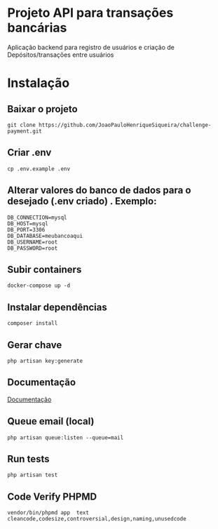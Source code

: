 
# Projeto API para transações bancárias

Aplicação backend para registro de usuários e criação de Depósitos/transações entre usuários


# Instalação

## Baixar o projeto

```
git clone https://github.com/JoaoPauloHenriqueSiqueira/challenge-payment.git
```

## Criar .env
```
cp .env.example .env
```
## Alterar valores do banco de dados para o desejado (.env criado) . Exemplo: 
```
DB_CONNECTION=mysql
DB_HOST=mysql
DB_PORT=3306
DB_DATABASE=meubancoaqui
DB_USERNAME=root
DB_PASSWORD=root

```

## Subir containers 
```
docker-compose up -d
```

## Instalar dependências
```
composer install
```

## Gerar chave 
```
php artisan key:generate
```

## Documentação

[Documentação](http://localhost/docs)

## Queue email (local)
```
php artisan queue:listen --queue=mail
```
## Run tests 
```
php artisan test
```

## Code Verify PHPMD
```
vendor/bin/phpmd app  text cleancode,codesize,controversial,design,naming,unusedcode
```

